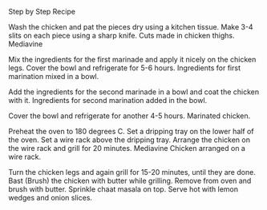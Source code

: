 Step by Step Recipe

Wash the chicken and pat the pieces dry using a kitchen tissue. Make 3-4 slits on each piece using a sharp knife.
Cuts made in chicken thighs.
Mediavine

Mix the ingredients for the first marinade and apply it nicely on the chicken legs. Cover the bowl and refrigerate for 5-6 hours.
Ingredients for first marination mixed in a bowl.

Add the ingredients for the second marinade in a bowl and coat the chicken with it. 
Ingredients for second marination added in the bowl.

Cover the bowl and refrigerate for another 4-5 hours.
Marinated chicken.

Preheat the oven to 180 degrees C. Set a dripping tray on the lower half of the oven. Set a wire rack above the dripping tray. Arrange the chicken on the wire rack and grill for 20 minutes.
Mediavine
Chicken arranged on a wire rack.

Turn the chicken legs and again grill for 15-20 minutes, until they are done. Bast (Brush) the chicken with butter while grilling. Remove from oven and brush with butter. Sprinkle chaat masala on top. Serve hot with lemon wedges and onion slices.